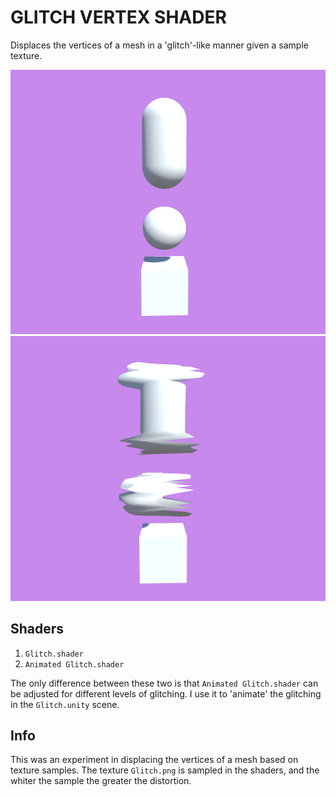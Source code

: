 # GLITCH VERTEX SHADER

Displaces the vertices of a mesh in a 'glitch'-like manner given a sample texture.

![Before](Assets/Glitch/Before.png)
![After](Assets/Glitch/After.png)

## Shaders

1. `Glitch.shader`
2. `Animated Glitch.shader`

The only difference between these two is that `Animated Glitch.shader` can be adjusted for different levels of glitching. I use it to 'animate' the glitching in the `Glitch.unity` scene.

## Info

This was an experiment in displacing the vertices of a mesh based on texture samples. The texture `Glitch.png` is sampled in the shaders, and the whiter the sample the greater the distortion.
